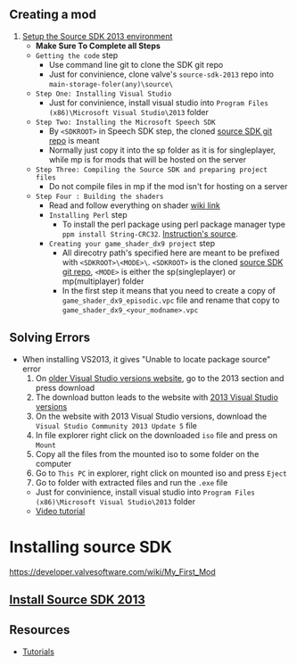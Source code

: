 ## Creating a mod
1. [Setup the Source SDK 2013 environment](https://developer.valvesoftware.com/wiki/Source_SDK_2013)
	* **Make Sure To Complete all Steps**
	* `Getting the code` step
		* Use command line git to clone the SDK git repo
		* Just for convinience, clone valve's `source-sdk-2013` repo into `main-storage-foler(any)\source\`
	* `Step One: Installing Visual Studio`
		* Just for convinience, install visual studio into `Program Files (x86)\Microsoft Visual Studio\2013` folder
	* `Step Two: Installing the Microsoft Speech SDK`
		* By `<SDKROOT>` in Speech SDK step, the cloned [source SDK git repo](https://github.com/ValveSoftware/source-sdk-2013) is meant
		* Normally just copy it into the sp folder as it is for singleplayer, while mp is for mods that will be hosted on the server
	* `Step Three: Compiling the Source SDK and preparing project files`
		* Do not compile files in mp if the mod isn't for hosting on a server
	* `Step Four : Building the shaders`
		* Read and follow everything on shader [wiki link](https://developer.valvesoftware.com/wiki/Source_SDK_2013:_Shader_Authoring)
		* `Installing Perl` step
			* To install the perl package using perl package manager type `ppm install String-CRC32`. [Instruction's source](https://code.activestate.com/ppm/String-CRC32/).
		* `Creating your game_shader_dx9 project` step
			* All direcotry path's specified here are meant to be prefixed with `<SDKROOT>\<MODE>\`. `<SDKROOT>` is the cloned [source SDK git repo](https://github.com/ValveSoftware/source-sdk-2013), `<MODE>` is either the sp(singleplayer) or mp(multiplayer) folder
			* In the first step it means that you need to create a copy of `game_shader_dx9_episodic.vpc` file and rename that copy to `game_shader_dx9_<your_modname>.vpc`


## Solving Errors
* When installing VS2013, it gives "Unable to locate package source" error
	1. On [older Visual Studio versions website](https://visualstudio.microsoft.com/ru/vs/older-downloads/), go to the 2013 section and press download
	2. The download button leads to the website with [2013 Visual Studio versions](https://my.visualstudio.com/Downloads?q=visual%20studio%202013&wt.mc_id=o~msft~vscom~older-downloads)
	3. On the website with 2013 Visual Studio versions, download the `Visual Studio Community 2013 Update 5` file
	4. In file explorer right click on the downloaded `iso` file and press on `Mount`
	5. Copy all the files from the mounted iso to some folder on the computer
	6. Go to `This PC` in explorer, right click on mounted iso and press `Eject`
	7. Go to folder with extracted files and run the `.exe` file
	* Just for convinience, install visual studio into `Program Files (x86)\Microsoft Visual Studio\2013` folder
	* [Video tutorial](https://www.youtube.com/watch?v=TPI9kuAWdCk)




# Installing source SDK
https://developer.valvesoftware.com/wiki/My_First_Mod
## [Install Source SDK 2013](https://developer.valvesoftware.com/wiki/Source_SDK_2013)

## Resources
* [Tutorials](https://developer.valvesoftware.com/wiki/Category:Tutorials)